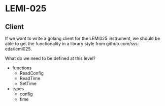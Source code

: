 # LEMI-025

## Client
If we want to write a golang client for the LEMI025 instrument, we should be able to get the functionality in a library style from github.com/sss-eda/lemi025.

What do we need to be defined at this level?
  - functions
    * ReadConfig
    * ReadTime
    * SetTime
  - types
    * config
    * time